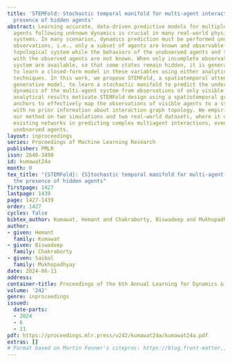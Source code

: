 ```yaml
---
title: 'STEMFold: Stochastic temporal manifold for multi-agent interactions in the
  presence of hidden agents'
abstract: Learning accurate, data-driven predictive models for multiple interacting
  agents following unknown dynamics is crucial in many real-world physical and social
  systems. In many scenarios, dynamics prediction must be performed under incomplete
  observations, i.e., only a subset of agents are known and observable from a larger
  topological system while the behaviors of the unobserved agents and their interactions
  with the observed agents are not known. When only incomplete observations of a dynamical
  system are available, so that some states remain hidden, it is generally not possible
  to learn a closed-form model in these variables using either analytic or data-driven
  techniques. In this work, we propose STEMFold, a spatiotemporal attention-based
  generative model, to learn a stochastic manifold to predict the underlying unmeasured
  dynamics of the multi-agent system from observations of only visible agents. Our
  analytical results motivate STEMFold design using a spatiotemporal graph with time
  anchors to effectively map the observations of visible agents to a stochastic manifold
  with no prior information about interaction graph topology. We empirically evaluated
  our method on two simulations and two real-world datasets, where it outperformed
  existing networks in predicting complex multiagent interactions, even with many
  unobserved agents.
layout: inproceedings
series: Proceedings of Machine Learning Research
publisher: PMLR
issn: 2640-3498
id: kumawat24a
month: 0
tex_title: "{STEMFold}: {S}tochastic temporal manifold for multi-agent interactions in
  the presence of hidden agents"
firstpage: 1427
lastpage: 1439
page: 1427-1439
order: 1427
cycles: false
bibtex_author: Kumawat, Hemant and Chakraborty, Biswadeep and Mukhopadhyay, Saibal
author:
- given: Hemant
  family: Kumawat
- given: Biswadeep
  family: Chakraborty
- given: Saibal
  family: Mukhopadhyay
date: 2024-06-11
address:
container-title: Proceedings of the 6th Annual Learning for Dynamics & Control Conference
volume: '242'
genre: inproceedings
issued:
  date-parts:
  - 2024
  - 6
  - 11
pdf: https://proceedings.mlr.press/v242/kumawat24a/kumawat24a.pdf
extras: []
# Format based on Martin Fenner's citeproc: https://blog.front-matter.io/posts/citeproc-yaml-for-bibliographies/
---
```

